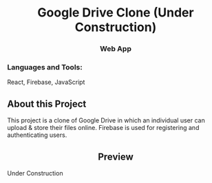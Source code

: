 <h1 align="center">Google Drive Clone (Under Construction)</h1>
<h3 align="center">Web App</h3>

<h3 align="left">Languages and Tools:</h3>
<p align="left">React, Firebase, JavaScript</p>

<h2>About this Project</h2>
<p align="left">This project is a clone of Google Drive in which an individual user can upload & store their files online. Firebase is used for registering and authenticating users. 
</p>

<h2 align="center">Preview</h2>
<p align="left">Under Construction</p>



